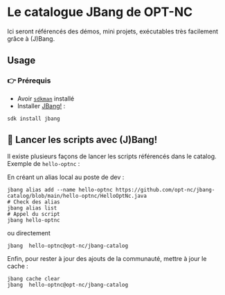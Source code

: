 # Le catalogue JBang de OPT-NC


Ici seront référencés des démos, mini projets, exécutables très facilement grâce à (J)Bang.

## Usage

### 👉 Prérequis

- Avoir [`sdkman`](https://sdkman.io/) installé
- Installer [JBang!](https://www.jbang.dev/documentation/guide/latest/installation.html) :
```shelll
sdk install jbang
```


## 🚀 Lancer les scripts avec (J)Bang!

Il existe plusieurs façons de lancer les scripts référencés dans le catalog. 
Exemple de `hello-optnc` :

En créant un alias local au poste de dev :
```shell
jbang alias add --name hello-optnc https://github.com/opt-nc/jbang-catalog/blob/main/hello-optnc/HelloOptNc.java
# Check des alias
jbang alias list
# Appel du script
jbang hello-optnc
```

ou directement
```shell
jbang  hello-optnc@opt-nc/jbang-catalog
```

Enfin, pour rester à jour des ajouts de la communauté, mettre à jour le cache :

```shell
jbang cache clear
jbang  hello-optnc@opt-nc/jbang-catalog
```

